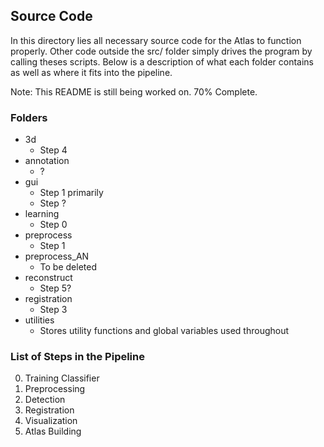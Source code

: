 ## Source Code

In this directory lies all necessary source code for the Atlas to function properly. Other code outside the src/ folder simply drives the program by calling theses scripts. Below is a description of what each folder contains as well as where it fits into the pipeline.

Note: This README is still being worked on. 70% Complete.

### Folders

- 3d
  - Step 4
- annotation
  - ?
- gui
  - Step 1 primarily
  - Step ?
- learning
  - Step 0
- preprocess
  - Step 1
- preprocess_AN
  - To be deleted
- reconstruct
  - Step 5?
- registration
  - Step 3
- utilities
  - Stores utility functions and global variables used throughout

### List of Steps in the Pipeline

 0. Training Classifier
 1. Preprocessing
 2. Detection
 3. Registration
 4. Visualization
 5. Atlas Building
